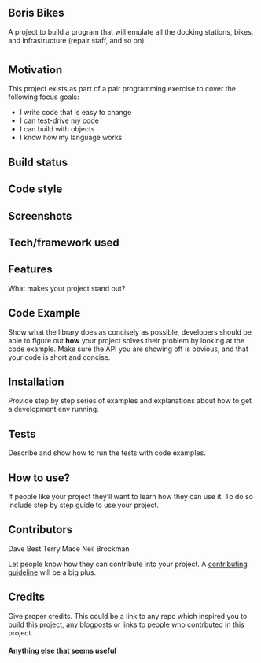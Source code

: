 ## Boris Bikes
A project to build a program that will emulate all the docking stations, bikes, and infrastructure (repair staff, and so on).
#
## Motivation
This project exists as part of a pair programming exercise to cover the following focus goals:
* I write code that is easy to change
* I can test-drive my code
* I can build with objects
* I know how my language works

## Build status


## Code style


## Screenshots


## Tech/framework used


## Features
What makes your project stand out?

## Code Example
Show what the library does as concisely as possible, developers should be able to figure out **how** your project solves their problem by looking at the code example. Make sure the API you are showing off is obvious, and that your code is short and concise.

## Installation
Provide step by step series of examples and explanations about how to get a development env running.

## Tests
Describe and show how to run the tests with code examples.

## How to use?
If people like your project they’ll want to learn how they can use it. To do so include step by step guide to use your project.

## Contributors

Dave Best
Terry Mace
Neil Brockman

Let people know how they can contribute into your project. A [contributing guideline](https://github.com/zulip/zulip-electron/blob/master/CONTRIBUTING.md) will be a big plus.

## Credits
Give proper credits. This could be a link to any repo which inspired you to build this project, any blogposts or links to people who contrbuted in this project.

#### Anything else that seems useful
